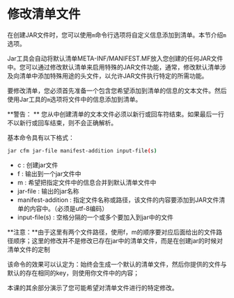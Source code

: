 # 修改清单文件

在创建JAR文件时，您可以使用`m`命令行选项将自定义信息添加到清单。本节介绍`m`选项。

Jar工具会自动将默认清单META-INF/MANIFEST.MF放入您创建的任何JAR文件中。您可以通过修改默认清单来启用特殊的JAR文件功能，通常，修改默认清单涉及向清单中添加特殊用途的头文件，以允许JAR文件执行特定的所需功能。

要修改清单，您必须首先准备一个包含您希望添加到清单的信息的文本文件。然后使用Jar工具的`m`选项将文件中的信息添加到清单。

**警告： ** 您从中创建清单的文本文件必须以新行或回车符结束。如果最后一行不以新行或回车结束，则不会正确解析。

基本命令具有以下格式：

```bash
jar cfm jar-file manifest-addition input-file(s)
```

* c : 创建jar文件
* f : 输出到一个jar文件中
* m : 希望把指定文件中的信息合并到默认清单文件中
* jar-file : 输出的jar名称
* manifest-addition : 指定文件名称或路径，该文件的内容要添加到JAR文件清单的内容中。（必须是utf-8编码）
* input-file(s) : 空格分隔的一个或多个要加入到jar中的文件

**注意：**由于这里有两个文件路径，使用f，m的顺序要对应后面给出的文件路径顺序；这里的修改并不是修改已存在jar中的清单文件，而是在创建jar的时候对清单文件的定制


该命令的效果可以认定为：始终会生成一个默认的清单文件，然后你提供的文件与默认的存在相同的key，则使用你文件中的内容；

本课的其余部分演示了您可能希望对清单文件进行的特定修改。